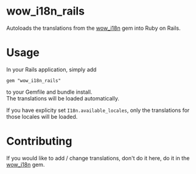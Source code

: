 # wow_i18n_rails

Autoloads the translations from the [wow_i18n](https://www.github.com/promisedlandt/wow_i18n_rails) gem into Ruby on Rails.

# Usage

In your Rails application, simply add 

`gem "wow_i18n_rails"`

to your Gemfile and bundle install.  
The translations will be loaded automatically.

If you have explicity set `I18n.available_locales`, only the translations for those locales will be loaded.

# Contributing

If you would like to add / change translations, don't do it here, do it in the [wow_i18n](https://www.github.com/promisedlandt/wow_i18n_rails) gem.
